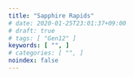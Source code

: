 ```yaml
---
title: "Sapphire Rapids"
# date: 2020-01-25T23:01:37+09:00
# draft: true
# tags: [ "Gen12" ]
keywords: [ "", ]
# categories: [ "", ]
noindex: false
---
```


